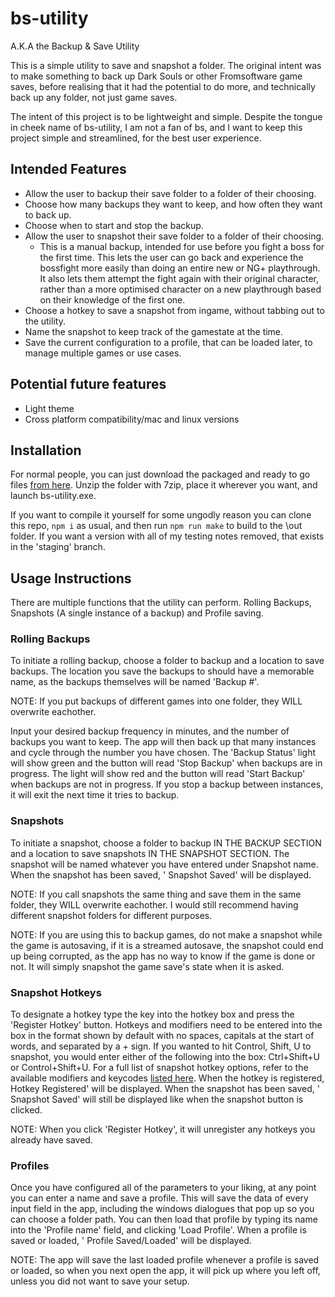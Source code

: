 # bs-utility
A.K.A the Backup & Save Utility

This is a simple utility to save and snapshot a folder. The original intent was to make something to back up Dark Souls or other Fromsoftware game saves, before realising that it had the potential to do more, and technically back up any folder, not just game saves.

The intent of this project is to be lightweight and simple. Despite the tongue in cheek name of bs-utility, I am not a fan of bs, and I want to keep this project simple and streamlined, for the best user experience.

## Intended Features

- Allow the user to backup their save folder to a folder of their choosing.
- Choose how many backups they want to keep, and how often they want to back up.
- Choose when to start and stop the backup.
- Allow the user to snapshot their save folder to a folder of their choosing.
  - This is a manual backup, intended for use before you fight a boss for the first time. This lets the user can go back and experience the bossfight more easily than doing an entire new or NG+ playthrough. It also lets them attempt the fight again with their original character, rather than a more optimised character on a new playthrough based on their knowledge of the first one.
- Choose a hotkey to save a snapshot from ingame, without tabbing out to the utility.
- Name the snapshot to keep track of the gamestate at the time.
- Save the current configuration to a profile, that can be loaded later, to manage multiple games or use cases.

## Potential future features
- Light theme
- Cross platform compatibility/mac and linux versions

## Installation
For normal people, you can just download the packaged and ready to go files [from here](https://www.mediafire.com/file/28kzf4pusnw4q5k/bs-utility.7z/file). Unzip the folder with 7zip, place it wherever you want, and launch bs-utility.exe.

If you want to compile it yourself for some ungodly reason you can clone this repo, `npm i` as usual, and then run `npm run make` to build to the \out folder. If you want a version with all of my testing notes removed, that exists in the 'staging' branch.

## Usage Instructions
There are multiple functions that the utility can perform. Rolling Backups, Snapshots (A single instance of a backup) and Profile saving.

### Rolling Backups
To initiate a rolling backup, choose a folder to backup and a location to save backups. The location you save the backups to should have a memorable name, as the backups themselves will be named 'Backup #'.

NOTE: If you put backups of different games into one folder, they WILL overwrite eachother.

Input your desired backup frequency in minutes, and the number of backups you want to keep. The app will then back up that many instances and cycle through the number you have chosen. The 'Backup Status' light will show green and the button will read 'Stop Backup' when backups are in progress. The light will show red and the button will read 'Start Backup' when backups are not in progress. If you stop a backup between instances, it will exit the next time it tries to backup.

### Snapshots
To initiate a snapshot, choose a folder to backup IN THE BACKUP SECTION and a location to save snapshots IN THE SNAPSHOT SECTION. The snapshot will be named whatever you have entered under Snapshot name. When the snapshot has been saved, '<snapshot name> Snapshot Saved' will be displayed.

NOTE: If you call snapshots the same thing and save them in the same folder, they WILL overwrite eachother. I would still recommend having different snapshot folders for different purposes.

NOTE: If you are using this to backup games, do not make a snapshot while the game is autosaving, if it is a streamed autosave, the snapshot could end up being corrupted, as the app has no way to know if the game is done or not. It will simply snapshot the game save's state when it is asked.

### Snapshot Hotkeys
To designate a hotkey type the key into the hotkey box and press the 'Register Hotkey' button. Hotkeys and modifiers need to be entered into the box in the format shown by default with no spaces, capitals at the start of words, and separated by a + sign. If you wanted to hit Control, Shift, U to snapshot, you would enter either of the following into the box: Ctrl+Shift+U or Control+Shift+U. For a full list of snapshot hotkey options, refer to the available modifiers and keycodes [listed here](https://www.electronjs.org/docs/latest/api/accelerator). When the hotkey is registered, <snapshot name> Hotkey Registered' will be displayed. When the snapshot has been saved, '<snapshot name> Snapshot Saved' will still be displayed like when the snapshot button is clicked.

NOTE: When you click 'Register Hotkey', it will unregister any hotkeys you already have saved.

### Profiles
Once you have configured all of the parameters to your liking, at any point you can enter a name and save a profile. This will save the data of every input field in the app, including the windows dialogues that pop up so you can choose a folder path. You can then load that profile by typing its name into the 'Profile name' field, and clicking 'Load Profile'. When a profile is saved or loaded, '<profile name> Profile Saved/Loaded' will be displayed.

NOTE: The app will save the last loaded profile whenever a profile is saved or loaded, so when you next open the app, it will pick up where you left off, unless you did not want to save your setup.